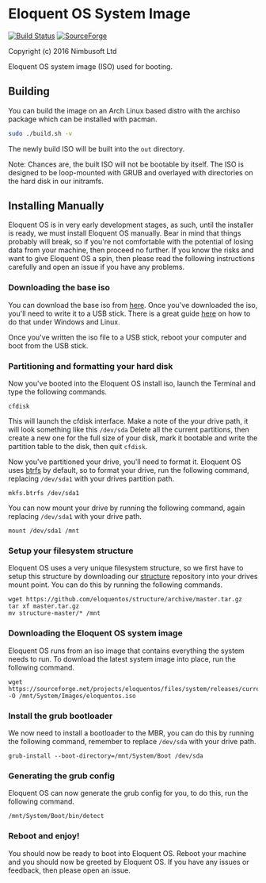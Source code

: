 # Eloquent OS System Image

[![Build Status](https://travis-ci.org/eloquentos/system.svg)](https://travis-ci.org/eloquentos/system)  [![SourceForge](https://img.shields.io/sourceforge/dm/eloquentos.svg?maxAge=2592000)](https://sourceforge.net/projects/eloquentos/files/system/releases/)

Copyright (c) 2016 Nimbusoft Ltd

Eloquent OS system image (ISO) used for booting.


## Building

You can build the image on an Arch Linux based distro with the archiso package which can be installed with pacman.

```bash
sudo ./build.sh -v
```

The newly build ISO will be built into the ```out``` directory.

Note: Chances are, the built ISO will not be bootable by itself. The ISO is designed to be loop-mounted with GRUB and overlayed with directories on the hard disk in our initramfs.

## Installing Manually

Eloquent OS is in very early development stages, as such, until the installer is ready, we must install Eloquent OS manually. Bear in mind that things probably will break, so if you're not comfortable with the potential of losing data from your machine, then proceed no further. If you know the risks and want to give Eloquent OS a spin, then please read the following instructions carefully and open an issue if you have any problems.

### Downloading the base iso

You can download the base iso from [here](https://sourceforge.net/projects/eloquentos/files/iso/releases/current.iso/download). Once you've downloaded the iso, you'll need to write it to a USB stick. There is a great guide [here](https://www.linux.com/blog/how-burn-iso-usb-drive) on how to do that under Windows and Linux.

Once you've written the iso file to a USB stick, reboot your computer and boot from the USB stick.

### Partitioning and formatting your hard disk

Now you've booted into the Eloquent OS install iso, launch the Terminal and type the following commands.

```
cfdisk
```

This will launch the cfdisk interface. Make a note of the your drive path, it will look something like this ```/dev/sda``` Delete all the current partitions, then create a new one for the full size of your disk, mark it bootable and write the partition table to the disk, then quit ```cfdisk```.

Now you've partitioned your drive, you'll need to format it. Eloquent OS uses [btrfs](https://btrfs.wiki.kernel.org/index.php/Main_Page) by default, so to format your drive, run the following command, replacing ```/dev/sda1``` with your drives partition path.

```
mkfs.btrfs /dev/sda1
```

You can now mount your drive by running the following command, again replacing ```/dev/sda1``` with your drive path.

```
mount /dev/sda1 /mnt
```

### Setup your filesystem structure

Eloquent OS uses a very unique filesystem structure, so we first have to setup this structure by downloading our [structure](https://github.com/eloquentos/structure) repository into your drives mount point. You can do this by running the following commands.

```
wget https://github.com/eloquentos/structure/archive/master.tar.gz
tar xf master.tar.gz
mv structure-master/* /mnt
```

### Downloading the Eloquent OS system image

Eloquent OS runs from an iso image that contains everything the system needs to run. To download the latest system image into place, run the following command.

```
wget https://sourceforge.net/projects/eloquentos/files/system/releases/current.iso/download -O /mnt/System/Images/eloquentos.iso
```

### Install the grub bootloader

We now need to install a bootloader to the MBR, you can do this by running the following command, remember to replace ```/dev/sda``` with your drive path.

```
grub-install --boot-directory=/mnt/System/Boot /dev/sda
```

### Generating the grub config

Eloquent OS can now generate the grub config for you, to do this, run the following command.

```
/mnt/System/Boot/bin/detect
```

### Reboot and enjoy!

You should now be ready to boot into Eloquent OS. Reboot your machine and you should now be greeted by Eloquent OS. If you have any issues or feedback, then please open an issue.
